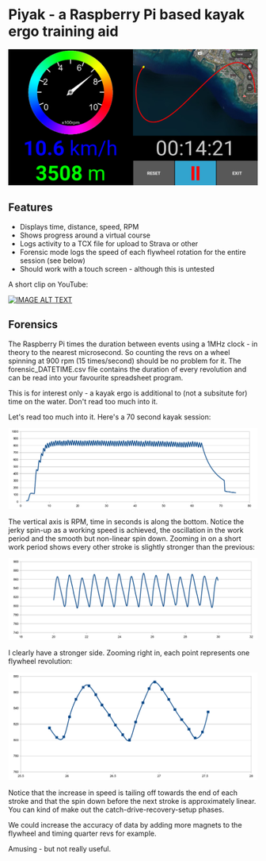 # Piyak - a Raspberry Pi based kayak ergo training aid

![Screenshot](https://raw.githubusercontent.com/logicmonkey/piyak/master/piyak_screenshot.png)

## Features
* Displays time, distance, speed, RPM
* Shows progress around a virtual course
* Logs activity to a TCX file for upload to Strava or other
* Forensic mode logs the speed of each flywheel rotation for the entire session (see below)
* Should work with a touch screen - although this is untested

A short clip on YouTube:

[![IMAGE ALT TEXT](https://i.ytimg.com/vi/152-v3C7pP8/hqdefault.jpg)](http://www.youtube.com/watch?v=152-v3C7pP8 "Piyak in use")

## Forensics
The Raspberry Pi times the duration between events using a 1MHz clock - in theory to the nearest microsecond. So counting the revs on a wheel spinning at 900 rpm (15 times/second) should be no problem for it. The forensic_DATETIME.csv file contains the duration of every revolution and can be read into your favourite spreadsheet program.

This is for interest only - a kayak ergo is additional to (not a subsitute for) time on the water. Don't read too much into it.

Let's read too much into it. Here's a 70 second kayak session:

![Short Session](https://raw.githubusercontent.com/logicmonkey/piyak/master/piyak_session.png)

The vertical axis is RPM, time in seconds is along the bottom. Notice the jerky spin-up as a working speed is achieved, the oscillation in the work period and the smooth but non-linear spin down. Zooming in on a short work period shows every other stroke is slightly stronger than the previous:

![Zoom](https://raw.githubusercontent.com/logicmonkey/piyak/master/piyak_zoom.png)

I clearly have a stronger side. Zooming right in, each point represents one flywheel revolution:

![Left Right](https://raw.githubusercontent.com/logicmonkey/piyak/master/piyak_forensic.png)

Notice that the increase in speed is tailing off towards the end of each stroke and that the spin down before the next stroke is approximately linear. You can kind of make out the catch-drive-recovery-setup phases.

We could increase the accuracy of data by adding more magnets to the flywheel and timing quarter revs for example.

Amusing - but not really useful.
